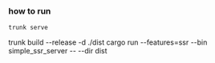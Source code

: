 ### how to run
```
trunk serve
```


trunk build --release -d ./dist
cargo run --features=ssr --bin simple_ssr_server -- --dir dist
